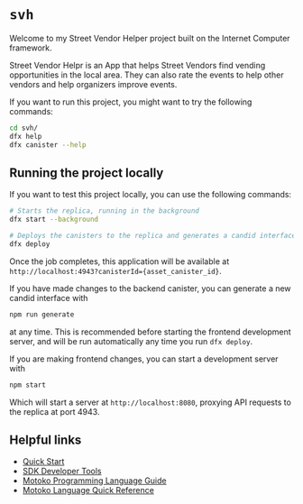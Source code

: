 # `svh`

Welcome to my Street Vendor Helper project built on the Internet Computer framework. 

Street Vendor Helpr is an App that helps Street Vendors find vending opportunities in the local area. They can also rate the events to help other vendors and help organizers improve events.

If you want to run this project, you might want to try the following commands:

```bash
cd svh/
dfx help
dfx canister --help
```

## Running the project locally

If you want to test this project locally, you can use the following commands:

```bash
# Starts the replica, running in the background
dfx start --background

# Deploys the canisters to the replica and generates a candid interface
dfx deploy
```

Once the job completes, this application will be available at `http://localhost:4943?canisterId={asset_canister_id}`.

If you have made changes to the backend canister, you can generate a new candid interface with

```bash
npm run generate
```

at any time. This is recommended before starting the frontend development server, and will be run automatically any time you run `dfx deploy`.

If you are making frontend changes, you can start a development server with

```bash
npm start
```

Which will start a server at `http://localhost:8080`, proxying API requests to the replica at port 4943.

## Helpful links
- [Quick Start](https://internetcomputer.org/docs/current/developer-docs/setup/deploy-locally)
- [SDK Developer Tools](https://internetcomputer.org/docs/current/developer-docs/setup/install)
- [Motoko Programming Language Guide](https://internetcomputer.org/docs/current/motoko/main/motoko)
- [Motoko Language Quick Reference](https://internetcomputer.org/docs/current/motoko/main/language-manual)
